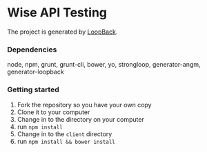 # Wise API Testing

The project is generated by [LoopBack](http://loopback.io).

### Dependencies
node, npm, grunt, grunt-cli, bower, yo, strongloop, generator-angm, generator-loopback

### Getting started
1. Fork the repository so you have your own copy
2. Clone it to your computer
3. Change in to the directory on your computer
4. run `npm install`
5. Change in to the `client` directory
6. run `npm install && bower install`
